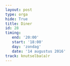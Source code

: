```yaml
---
layout: post
type: orga
hide: True
title: Diner
id: 28
timing: 
   end: '20:00'
   start: '18:00'
   day: 'zondag'
   date: '14 augustus 2016'
track: knutselba(a)r
---
```

